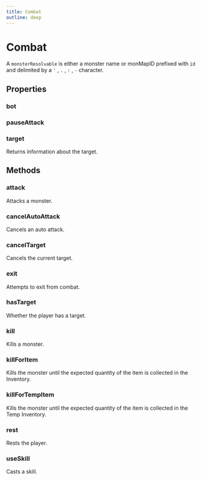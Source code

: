 ```yaml
---
title: Combat
outline: deep
---
```

# Combat
A  `monsterResolvable`  is either a monster name or monMapID prefixed with  `id`  and delimited by a  `'` ,  `.` ,  `:` ,  `-`  character.
## Properties
### bot


### pauseAttack


### target
Returns information about the target.




## Methods
### attack
Attacks a monster.


### cancelAutoAttack
Cancels an auto attack.


### cancelTarget
Cancels the current target.


### exit
Attempts to exit from combat.


### hasTarget
Whether the player has a target.


### kill
Kills a monster.


### killForItem
Kills the monster until the expected quantity of the item is collected in the Inventory.


### killForTempItem
Kills the monster until the expected quantity of the item is collected in the Temp Inventory.


### rest
Rests the player.


### useSkill
Casts a skill.

